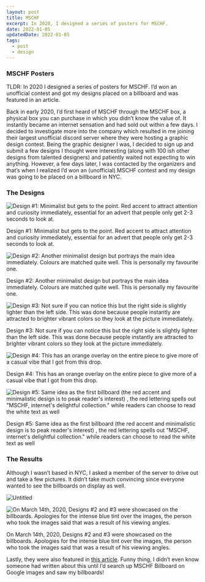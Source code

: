 ```yaml
---
layout: post
title: MSCHF
excerpt: In 2020, I designed a series of posters for MSCHF.
date: 2022-01-05
updatedDate: 2022-01-05
tags:
  - post
  - design
---
```


### MSCHF Posters

TLDR: In 2020 I designed a series of posters for MSCHF. I’d won an unofficial contest and got my designs placed on a billboard and was featured in an article.

Back in early 2020, I’d first heard of MSCHF through the MSCHF box, a physical box you can purchase in which you didn’t know the value of. It instantly became an internet sensation and had sold out within a few days. I decided to investigate more into the company which resulted in me joining their largest unofficial discord server where they were hosting a graphic design contest. Being the graphic designer I was, I decided to sign up and submit a few designs I thought were interesting (along with 100 ish other designs from talented designers) and patiently waited not expecting to win anything. However, a few days later, I was contacted by the organizers and that’s when I realized I’d won an (unofficial) MSCHF contest and my design was going to be placed on a billboard in NYC.

### The Designs

![Design #1: Minimalist but gets to the point. Red accent to attract attention and curiosity immediately, essential for an advert that people only get 2-3 seconds to look at.](/mschf/Untitled.png)

Design #1: Minimalist but gets to the point. Red accent to attract attention and curiosity immediately, essential for an advert that people only get 2-3 seconds to look at.

![Design #2: Another minimalist design but portrays the main idea immediately. Colours are matched quite well. This is personally my favourite one.](/mschf/Untitled%201.png)

Design #2: Another minimalist design but portrays the main idea immediately. Colours are matched quite well. This is personally my favourite one.

![Design #3: Not sure if you can notice this but the right side is slightly lighter than the left side. This was done because people instantly are attracted to brighter vibrant colors so they look at the picture immediately.](/mschf/Untitled%202.png)

Design #3: Not sure if you can notice this but the right side is slightly lighter than the left side. This was done because people instantly are attracted to brighter vibrant colors so they look at the picture immediately.

![Design #4: This has an orange overlay on the entire piece to give more of a casual vibe that I got from this drop.](/mschf/Untitled%203.png)

Design #4: This has an orange overlay on the entire piece to give more of a casual vibe that I got from this drop.

![Design #5: Same idea as the first billboard (the red accent and minimalistic design is to peak reader's interest) , the red lettering spells out "MSCHF, internet's delightful collection." while readers can choose to read the white text as well](/mschf/Untitled%204.png)

Design #5: Same idea as the first billboard (the red accent and minimalistic design is to peak reader's interest) , the red lettering spells out "MSCHF, internet's delightful collection." while readers can choose to read the white text as well

### The Results

Although I wasn’t based in NYC, I asked a member of the server to drive out and take a few pictures. It didn’t take much convincing since everyone wanted to see the billboards on display as well.

![Untitled](/mschf/Untitled%205.png)

![On March 14th, 2020, Designs #2 and #3 were showcased on the billboards. Apologies for the intense blue tint over the images, the person who took the images said that was a result of his viewing angles.](/mschf/Untitled%206.png)

On March 14th, 2020, Designs #2 and #3 were showcased on the billboards. Apologies for the intense blue tint over the images, the person who took the images said that was a result of his viewing angles.

Lastly, they were also featured in [this article](https://www.canaan.com/latest/laura-chau-the-next-great-consumer-companies-won-t-be-exclusive-clubs-they-will-be-inclusive-cults). Funny thing, I didn’t even know someone had written about this until I’d search up MSCHF Billboard on Google images and saw my billboards!
